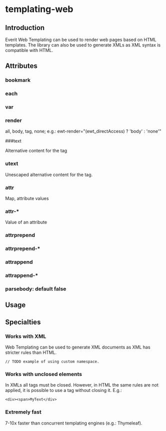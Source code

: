 templating-web
==============

## Introduction

Everit Web Templating can be used to render web pages based on HTML
templates. The library can also be used to generate XMLs as XML syntax
is compatible with HTML.

## Attributes

### bookmark

### each

### var

### render

all, body, tag, none; e.g.: ewt-render="(ewt_directAccess) ? 'body' : 'none'"

###text

Alternative content for the tag

### utext

Unescaped alternative content for the tag.

### attr

Map, attribute values

### attr-*

Value of an attribute

### attrprepend

### attrprepend-*

### attrappend

### attrappend-*

### parsebody: default false

## Usage

## Specialties

### Works with XML

Web Templating can be used to generate XML documents as XML has stricter
rules than HTML.

    // TODO example of using custom namespace.

### Works with unclosed elements

In XMLs all tags must be closed. However, in HTML the same rules are not
applied, it is possible to use a tag without closing it. E.g.:

    <div><span>MyText</div>

### Extremely fast

7-10x faster than concurrent templating engines (e.g.: Thymeleaf).
